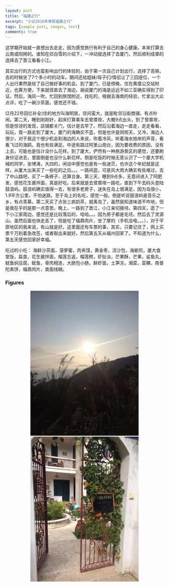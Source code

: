 ```yaml
---
layout: post
title: "福建之行"
excerpt: "小记2016年寒假福建之行"
tags: [sample post, images, test]
comments: true
---
```


这学期开始就一直想出去走走，因为感觉旅行有利于自己的身心健康。本来打算去云南或阳朔的。谁知在邓白雪的介绍下，一冲动就选择了去厦门，然后顺利成章的选择去了晋江看看小江。

其实出行的方式也蛮影响出行的体验的，由于第一次自己计划出行，选择了高铁。去的时候坐了7个多小时的动车。期间还给姐妹/母子们/情侣让了三回座位，一个人出行果然是给了自己做好事的机会。到了厦门，已是傍晚，住在黄厝公交站附近，也算方便，下来就径直去了海边，胡说厦门的海是远远不如三亚确实得到了印证。然后，海风一吹，忙回到旅馆附近，找吃的，根据去海南的经验，忙拿出大众点评，吃了一碗沙茶面，感觉还不错。

(2月22号回忆补全)住的地方叫海明居，空间蛮大，就是毗邻沿街商铺，有点吵闹。第二天，睡到刚刚好，起床打算乘车去曾厝垵，大概9点出头，到了曾厝垵，但是惊讶的发现，店铺都关门，估计是去早了。然后沿着海边一直走，走走看看，玩玩，竟一路走到了厦大，厦门的海确实不蓝，但是也许是阴雨天，又冷，海边人很少，对于我这个很少机会到海边的人来说，吹着冷风，听着海水拍岸的声音，看看飞过的海鸥，竟也有些满足。中途有路过阿里山炮台，因为要收费的原因，没有上去，可能也是估计没什么花样。到了厦大，俨然有一种旅游景区的感觉，还要刷身份证进去，里面倒是也没什么新花样。倒是吃饭的时候无意认识了一个厦大学机械的同学，张博涛，大四的，闲谈中感觉也是有一些迷茫，也许这个年纪就是这样。从厦大出来买了一些吃的之后。。。一路闲逛，可是风大雨大确实有些难过，去了中山路吧，买了一条裤子，还算合身。第三天，睡到9点多，无意间进入了阿肥发，感觉花生酱拌面，真是好吃。后来就是去曾厝垵一路吃，直到下午去码头登陆鼓浪屿。鼓浪屿确实值得一去，有很多老房子，迷失在岛上很满足，因为岛很小，1.9平方公里，不怕迷路。至于岛上的名吃，感觉一般。倒是听说鼓浪屿是音乐之乡，有点羡慕。第二天买了点张三疯奶茶，就离岛了，虽然我知道味道不咋地，但是我在乎的是那一点意思。晚上，一路到了晋江，小江亲切接待。第四天，逛了一下小江家周边，感觉还是比较落后的，哈哈。。。因为房子都是毛坯。然后去了灵源山，虽然后面也快走丢了，但是吃了福鼎肉片，坐了摩的（手机没电。。。），对于平原地区的我来说，有山就是好。这里面还有车票的事，其实，只要记住了，网上买票千万别着急改签，或者取出来就好。然后第五天从福州回家了。不知道为什么，第五天感觉回家好幸福。

吃过的小吃：
海鲜沙茶面，菠萝蜜，肉夹馍，黄金枣，流沙包，海蛎煎，厦大食堂饭，扁食，花生酱拌面，榴莲忘返，榴莲糕，虾扯淡，芒果酥，芒果，鲨鱼丸，鱿鱼焖豆腐，鱿鱼，骨肉相连，大肠包小肠，鲜虾面，土笋冻，湘菜，菜粿，南普陀素饼，福鼎肉片，类面线糊。

### Figures 

<figure>
<figure class="half">
	<img src="/images/xiamen1.jpg">
	<img src="/images/xiamen2.jpg">
</figure>

